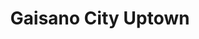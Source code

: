 ---
title: "Gaisano City Uptown"
url: /cagayan-de-oro-city/gaisano-city-uptown/
shop: Einkaufszentrum
---